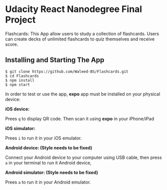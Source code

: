 # Udacity React Nanodegree Final Project

Flashcards: This App allow users to study a collection of flashcards. Users can create decks of unlimited flashcards to quiz themselves and receive score. 

## Installing and Starting The App

```
$ git clone https://github.com/Waleed-BS/Flashcards.git
$ cd Flashcards
$ npm install
$ npm start
```

In order to test or use the app, **expo** app must be installed on your physical device:

**iOS device:**

Prees `q` to display QR code. Then scan it using **expo** in your iPhone/iPad

**iOS simulator:**

Prees `i` to run it in your iOS emulator.

**Android device: (Style needs to be fixed)**

Connect your Android device to your computer using USB cable, then press `a` in your terminal to run it Android device,

**Android simulator: (Style needs to be fixed)**

Prees `a` to run it in your Android emulator. 
